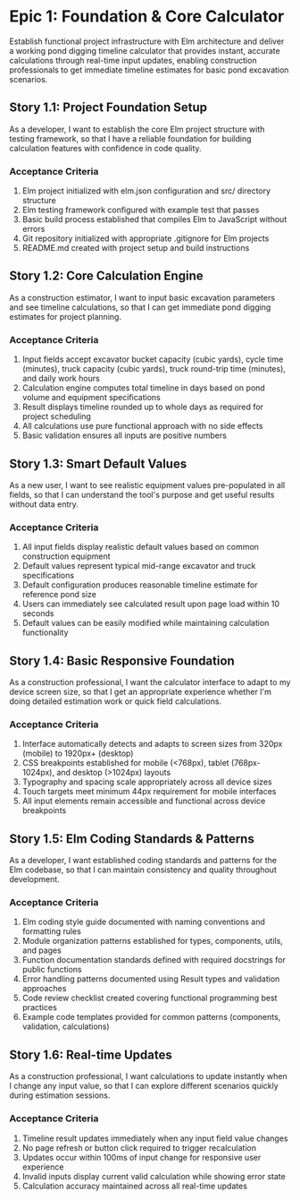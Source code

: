 # Epic 1: Foundation & Core Calculator

Establish functional project infrastructure with Elm architecture and deliver a working pond digging timeline calculator that provides instant, accurate calculations through real-time input updates, enabling construction professionals to get immediate timeline estimates for basic pond excavation scenarios.

## Story 1.1: Project Foundation Setup
As a developer,
I want to establish the core Elm project structure with testing framework,
so that I have a reliable foundation for building calculation features with confidence in code quality.

### Acceptance Criteria
1. Elm project initialized with elm.json configuration and src/ directory structure
2. Elm testing framework configured with example test that passes
3. Basic build process established that compiles Elm to JavaScript without errors
4. Git repository initialized with appropriate .gitignore for Elm projects
5. README.md created with project setup and build instructions

## Story 1.2: Core Calculation Engine
As a construction estimator,
I want to input basic excavation parameters and see timeline calculations,
so that I can get immediate pond digging estimates for project planning.

### Acceptance Criteria
1. Input fields accept excavator bucket capacity (cubic yards), cycle time (minutes), truck capacity (cubic yards), truck round-trip time (minutes), and daily work hours
2. Calculation engine computes total timeline in days based on pond volume and equipment specifications
3. Result displays timeline rounded up to whole days as required for project scheduling
4. All calculations use pure functional approach with no side effects
5. Basic validation ensures all inputs are positive numbers

## Story 1.3: Smart Default Values
As a new user,
I want to see realistic equipment values pre-populated in all fields,
so that I can understand the tool's purpose and get useful results without data entry.

### Acceptance Criteria
1. All input fields display realistic default values based on common construction equipment
2. Default values represent typical mid-range excavator and truck specifications
3. Default configuration produces reasonable timeline estimate for reference pond size
4. Users can immediately see calculated result upon page load within 10 seconds
5. Default values can be easily modified while maintaining calculation functionality

## Story 1.4: Basic Responsive Foundation
As a construction professional,
I want the calculator interface to adapt to my device screen size,
so that I get an appropriate experience whether I'm doing detailed estimation work or quick field calculations.

### Acceptance Criteria
1. Interface automatically detects and adapts to screen sizes from 320px (mobile) to 1920px+ (desktop)
2. CSS breakpoints established for mobile (<768px), tablet (768px-1024px), and desktop (>1024px) layouts
3. Typography and spacing scale appropriately across all device sizes
4. Touch targets meet minimum 44px requirement for mobile interfaces
5. All input elements remain accessible and functional across device breakpoints

## Story 1.5: Elm Coding Standards & Patterns
As a developer,
I want established coding standards and patterns for the Elm codebase,
so that I can maintain consistency and quality throughout development.

### Acceptance Criteria
1. Elm coding style guide documented with naming conventions and formatting rules
2. Module organization patterns established for types, components, utils, and pages
3. Function documentation standards defined with required docstrings for public functions
4. Error handling patterns documented using Result types and validation approaches
5. Code review checklist created covering functional programming best practices
6. Example code templates provided for common patterns (components, validation, calculations)

## Story 1.6: Real-time Updates
As a construction professional,
I want calculations to update instantly when I change any input value,
so that I can explore different scenarios quickly during estimation sessions.

### Acceptance Criteria
1. Timeline result updates immediately when any input field value changes
2. No page refresh or button click required to trigger recalculation
3. Updates occur within 100ms of input change for responsive user experience
4. Invalid inputs display current valid calculation while showing error state
5. Calculation accuracy maintained across all real-time updates
